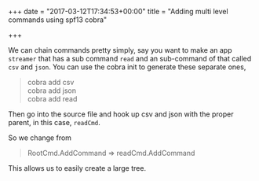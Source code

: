 +++
date = "2017-03-12T17:34:53+00:00"
title = "Adding multi level commands using spf13 cobra"

+++


We can chain commands pretty simply, say you want to make an app `streamer` that has a sub command `read` and an sub-command of that called `csv` and `json`. You can use the cobra init to generate these separate ones,

> cobra add csv    
> cobra add json   
> cobra add read

Then go into the source file and hook up csv and json with the proper parent, in this case, `readCmd`. 

So we change from 

> RootCmd.AddCommand => readCmd.AddCommand

This allows us to easily create a large tree.